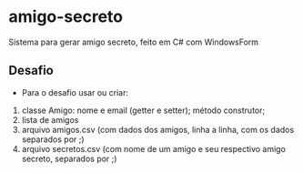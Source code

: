 # amigo-secreto
Sistema para gerar amigo secreto, feito em C# com WindowsForm

## Desafio

- Para o desafio usar ou criar:
 1) classe Amigo: nome e email (getter e setter); método construtor;
 2) lista de amigos
 3) arquivo amigos.csv (com dados dos amigos, linha a linha, com os dados separados por ;)
 4) arquivo secretos.csv (com nome de um amigo e seu respectivo amigo secreto, separados por ;)
